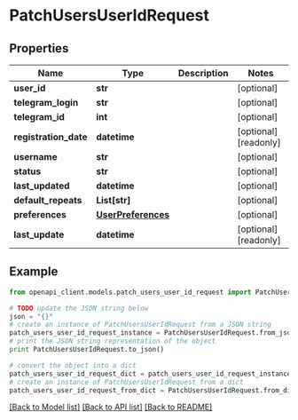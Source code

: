 # PatchUsersUserIdRequest


## Properties
Name | Type | Description | Notes
------------ | ------------- | ------------- | -------------
**user_id** | **str** |  | [optional] 
**telegram_login** | **str** |  | [optional] 
**telegram_id** | **int** |  | [optional] 
**registration_date** | **datetime** |  | [optional] [readonly] 
**username** | **str** |  | [optional] 
**status** | **str** |  | [optional] 
**last_updated** | **datetime** |  | [optional] 
**default_repeats** | **List[str]** |  | [optional] 
**preferences** | [**UserPreferences**](UserPreferences.md) |  | [optional] 
**last_update** | **datetime** |  | [optional] [readonly] 

## Example

```python
from openapi_client.models.patch_users_user_id_request import PatchUsersUserIdRequest

# TODO update the JSON string below
json = "{}"
# create an instance of PatchUsersUserIdRequest from a JSON string
patch_users_user_id_request_instance = PatchUsersUserIdRequest.from_json(json)
# print the JSON string representation of the object
print PatchUsersUserIdRequest.to_json()

# convert the object into a dict
patch_users_user_id_request_dict = patch_users_user_id_request_instance.to_dict()
# create an instance of PatchUsersUserIdRequest from a dict
patch_users_user_id_request_from_dict = PatchUsersUserIdRequest.from_dict(patch_users_user_id_request_dict)
```
[[Back to Model list]](../README.md#documentation-for-models) [[Back to API list]](../README.md#documentation-for-api-endpoints) [[Back to README]](../README.md)


